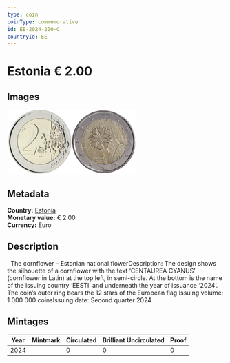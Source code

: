 ```yaml
---
type: coin
coinType: commemorative
id: EE-2024-200-C
countryId: EE
---
```


# Estonia € 2.00

## Images

<img src="../../Images/common-2007-200.png" height="150" alt="Front image"><img src="Images/EE-2024-200.png" height="150" alt="Back image">

## Metadata

**Country:** [Estonia](../../Countries/Estonia/index.md)\
**Monetary value:** € 2.00\
**Currency:** Euro

## Description
&nbsp; The cornflower – Estonian national flowerDescription:&nbsp;The design shows the silhouette of a cornflower with the text ‘CENTAUREA CYANUS’ (cornflower in Latin) at the top left, in semi-circle. At the bottom is the name of the issuing country ‘EESTI’ and underneath the year of issuance ‘2024’. The coin’s outer ring bears the 12 stars of the European flag.Issuing volume: 1 000 000 coinsIssuing date:&nbsp;Second quarter 2024

## Mintages

| Year | Mintmark | Circulated | Brilliant Uncirculated | Proof |
| ---- | -------- | ---------- | ---------------------- | ----- |
| 2024 | | 0 | 0 | 0 |
